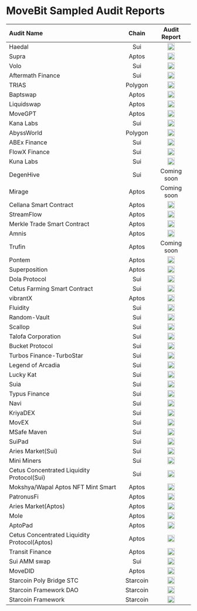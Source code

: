 # MoveBit Sampled Audit Reports

| Audit Name                        |   Chain   |                                  Audit Report                                   |
| :----------------------------- | :---------: | :-----------------------------------------------------------------------: |
| Haedal      |     Sui     |     <a href="https://movebit.xyz/reports/Haedal-Final-Audit-Report.pdf"><img width="20" src="./pdf.png" /></a>
| Supra      |     Aptos     |     <a href="https://movebit.xyz/reports/Supra-Smart-Contract-Audit-Report.pdf"><img width="20" src="./pdf.png" /></a>
| Volo      |     Sui     |     <a href="https://movebit.xyz/reports/Volo-Smart-Contract-Audit-Report.pdf"><img width="20" src="./pdf.png" /></a>
| Aftermath Finance      |     Sui     |     <a href="https://movebit.xyz/reports/Aftermath-Finance-Liquid-Staking-Derivative-Audit-Report.pdf"><img width="20" src="./pdf.png" /></a>
| TRIAS      |     Polygon     |     <a href="https://movebit.xyz/reports/Trias-Audit-Report.pdf"><img width="20" src="./pdf.png" /></a>
| Baptswap      |     Aptos     |     <a href="https://movebit.xyz/reports/BAPTSWAP-Final-Audit-Report.pdf"><img width="20" src="./pdf.png" /></a>
| Liquidswap      |     Aptos     |     <a href="https://movebit.xyz/reports/Pontem-Liquidity-Swap-Formal-Verification-Audit-Report.pdf"><img width="20" src="./pdf.png" /></a>
| MoveGPT      |     Aptos     |     <a href="https://movebit.xyz/reports/MoveGPT-Final-Audit-Report.pdf"><img width="20" src="./pdf.png" /></a>
| Kana Labs      |     Sui     |     <a href="https://movebit.xyz/reports/Kanalabs-aggregator-Smart-Contract-Final-Audit-Report.pdf"><img width="20" src="./pdf.png" /></a>
| AbyssWorld      |     Polygon     |     <a href="https://movebit.xyz/reports/Abyss-World-Token-Smart-Contract-Audit-Report.pdf"><img width="20" src="./pdf.png" /></a>
| ABEx Finance      |     Sui     |     <a href="https://movebit.xyz/reports/Abex-Smart-Contract-Audit-Report.pdf"><img width="20" src="./pdf.png" /></a>
| FlowX Finance      |     Sui     |     <a href="https://movebit.xyz/reports/FlowX-Final-Audit-Report.pdf"><img width="20" src="./pdf.png" /></a>
| Kuna Labs      |     Sui     |     <a href="https://movebit.xyz/reports/Yield-Optimizer-Final-Audit-Report.pdf"><img width="20" src="./pdf.png" /></a>
| DegenHive      |     Sui     |     Coming soon
| Mirage      |     Aptos     |     Coming soon
| Cellana Smart Contract      |     Aptos     |     <a href="https://movebit.xyz/reports/Cellana-Smart-Contract-Final-Audit-Report.pdf"><img width="20" src="./pdf.png" /></a>
| StreamFlow      |     Aptos     |     <a href="http://movebit.xyz/reports/StreamFlow2-Final-Audit-Report.pdf"><img width="20" src="./pdf.png" /></a>
| Merkle Trade Smart Contract       |     Aptos     |     <a href="https://movebit.xyz/reports/Merkle-Trade-Smart-Contract-Audit-Report.pdf"><img width="20" src="./pdf.png" /></a>
| Amnis       |     Aptos     |     <a href="https://movebit.xyz/reports/Amnis-Final-Audit-Report.pdf"><img width="20" src="./pdf.png" /></a>
| Trufin       |     Aptos     |     Coming soon
| Pontem      |     Aptos     |     <a href="https://movebit.xyz/reports/Pontem-Liquidity-Swap-Formal-Verification-Audit-Report.pdf"><img width="20" src="./pdf.png" /></a>
| Superposition       |     Aptos     |     <a href="http://movebit.xyz/reports/Superposition-Final-Audit-Report.pdf"><img width="20" src="./pdf.png" /></a>
| Dola Protocol       |     Sui     |     <a href="https://movebit.xyz/reports/Dola-Protocol-Final-Audit-Report.pdf"><img width="20" src="./pdf.png" /></a>
| Cetus Farming Smart Contract       |     Sui     |     <a href="https://movebit.xyz/reports/Cetus-Farming-Smart-Contract-Final-Audit-Report.pdf"><img width="20" src="./pdf.png" /></a>
| vibrantX      |     Aptos     |     <a href="https://movebit.xyz/reports/vibrantX-Final-Audit-Report.pdf"><img width="20" src="./pdf.png" /></a>
| Fluidity     |     Sui     |     <a href="https://movebit.xyz/reports/Fluidity-Final-Audit-Report.pdf"><img width="20" src="./pdf.png" /></a>
| Random-Vault     |     Sui     |     <a href="http://movebit.xyz/reports/Random-Vault-Final-Audit-Report.pdf"><img width="20" src="./pdf.png" /></a>
| Scallop       |     Sui     |     <a href="./reports/Scallop-Smart-Contract-Audit-Report.pdf"><img width="20" src="./pdf.png" /></a>
| Talofa Corporation       |     Sui     |     <a href="./reports/Talofa-Corporation-Smart-Contract-Audit-Report.pdf"><img width="20" src="./pdf.png" /></a>
| Bucket Protocol       |     Sui     |     <a href="./reports/Bucket-Protocol-Smart-Contract-Audit-Report.pdf"><img width="20" src="./pdf.png" /></a>
| Turbos Finance-TurboStar        |     Sui     |     <a href="./reports/TurboStar-Smart-Contract-Audit-Report.pdf"><img width="20" src="./pdf.png" /></a>
| Legend of Arcadia        |     Sui     |     <a href="./reports/Legend-of-Arcadia-Smart-Contract-Audit-Report.pdf"><img width="20" src="./pdf.png" /></a>
| Lucky Kat        |     Sui     |     <a href="./reports/LuckyKat-Koban-Smart-Contract-Audit-Report.pdf"><img width="20" src="./pdf.png" /></a>          |
| Suia        |     Sui     |     <a href="./reports/Suia-Smart-Contract-Audit-Report.pdf"><img width="20" src="./pdf.png" /></a>          |
| Typus Finance        |     Sui     |     <a href="./reports/Typus-Finance-Smart-Contract-Audit-Report.pdf"><img width="20" src="./pdf.png" /></a>          |
| Navi        |     Sui     |     <a href="./reports/Navi-Smart-Contract-Audit-Report.pdf"><img width="20" src="./pdf.png" /></a>
| KriyaDEX        |     Sui     |     <a href="./reports/KriyaDEX-Smart-Contract-Audit-Report.pdf"><img width="20" src="./pdf.png" /></a>          |
| MovEX        |     Sui     |     <a href="./reports/MovEx-Smart-Contract-Audit-Report.pdf"><img width="20" src="./pdf.png" /></a>          |
| MSafe Maven        |     Sui     |     <a href="./reports/Maven-Smart-Contract-Audit-Report.pdf"><img width="20" src="./pdf.png" /></a>          |
| SuiPad        |     Sui     |     <a href="./reports/SuiPad-Smart-Contract-Audit-Report.pdf"><img width="20" src="./pdf.png" /></a>          |
| Aries Market(Sui)        |     Sui     |     <a href="./reports/Aries-Smart-Contract-Audit-Report.pdf"><img width="20" src="./pdf.png" /></a>
| Mini Miners        |     Sui     |     <a href="./reports/Mini-Miners-Contract-Audit.pdf"><img width="20" src="./pdf.png" /></a>          |
| Cetus Concentrated Liquidity Protocol(Sui)        |     Sui     |     <a href="./reports/Cetus-Concentrated-Liquidity-Protocol-Sui-Contract-Audit-Report.pdf"><img width="20" src="./pdf.png" /></a>
| Mokshya/Wapal Aptos NFT Mint Smart        |     Aptos     |     <a href="./reports/Mokshya-Wapal-Aptos-NFT-Mint-Smart-Contract-Audit.pdf"><img width="20" src="./pdf.png" /></a>          |
| PatronusFi        |     Aptos     |     <a href="./reports/PatronusFi-Contract-Audit-Report.pdf"><img width="20" src="./pdf.png" /></a>          |
| Aries Market(Aptos)        |     Aptos     |     <a href="./reports/Aries-Market-Contracts-Audit-Report.pdf"><img width="20" src="./pdf.png" /></a>          |
| Mole        |     Aptos     |     <a href="./reports/Mole-Aptos-Audit-Report.pdf"><img width="20" src="./pdf.png" /></a>          |
| AptoPad        |     Aptos     |     <a href="./reports/AptoPad-Aptos-Contracts-Audit-Report.pdf"><img width="20" src="./pdf.png" /></a>          |
| Cetus Concentrated Liquidity Protocol(Aptos)        |     Aptos     |     <a href="./reports/Cetus-Concentrated-Liquidity-Protocol-Aptos-Audit-Report.pdf"><img width="20" src="./pdf.png" /></a>          |
| Transit Finance        |     Aptos     |     <a href="./reports/Transit-Finance-Audit-Report.pdf"><img width="20" src="./pdf.png" /></a>          |
| Sui AMM swap        |     Sui     |     <a href="./reports/Sui-AMM-swap-Contracts-Audit-Report.pdf"><img width="20" src="./pdf.png" /></a>          |
| MoveDID        |     Aptos     |     <a href="./reports/MoveDID-Aptos-Contracts-Audit-Report.pdf"><img width="20" src="./pdf.png" /></a>          |
| Starcoin Poly Bridge STC        |     Starcoin     |     <a href="./reports/Starcoin-Poly-Bridge-STC-Contracts-Audit-Report.pdf"><img width="20" src="./pdf.png" /></a>          |
| Starcoin Framework DAO        |     Starcoin     |     <a href="./reports/Starcoin-Framework-DAO-Audit-Report.pdf"><img width="20" src="./pdf.png" /></a>          |
| Starcoin Framework        |     Starcoin     |     <a href="./reports/Starcoin-Framework-Audit-Report.pdf"><img width="20" src="./pdf.png" /></a>          |

